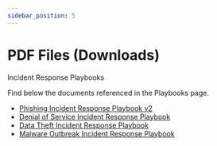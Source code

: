 ```yaml
---
sidebar_position: 5
---
```


# PDF Files (Downloads)

Incident Response Playbooks

Find below the documents referenced in the Playbooks page.
- [Phishing Incident Response Playbook v2](docs\Phishing-Incident-Response-Playbook-v2.pdf)
- [Denial of Service Incident Response Playbook](docs\Denial-Of-Service-Incident-Response-Playbook.pdf)
- [Data Theft Incident Response Playbook](docs\Data-Theft-Incident-Response-Playbook.pdf)
- [Malware Outbreak Incident Response Playbook](docs\Malware-Outbreak-Incident-Response-Playbook.pdf)